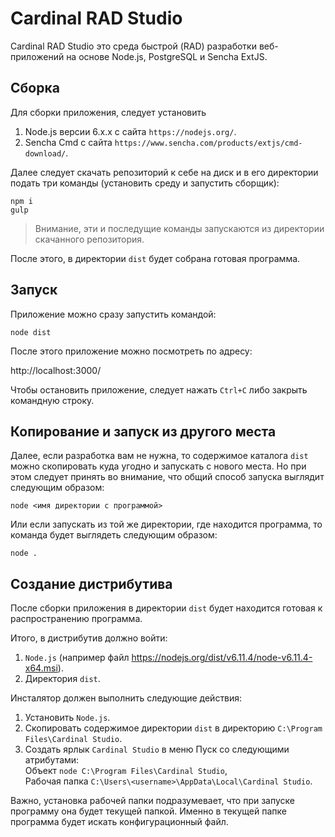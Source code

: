 # Cardinal RAD Studio

Cardinal RAD Studio это среда быстрой (RAD) разработки
веб-приложений на основе Node.js, PostgreSQL и Sencha ExtJS.


Сборка
------

Для сборки приложения, следует установить
1. Node.js версии 6.х.х с сайта `https://nodejs.org/`.
2. Sencha Cmd с сайта `https://www.sencha.com/products/extjs/cmd-download/`.

Далее следует скачать репозиторий к себе на диск и в его директории 
подать три команды (установить среду и запустить сборщик):

```
npm i
gulp
```

> Внимание, эти и последущие команды запускаются из директории скачанного репозитория.

После этого, в директории `dist` будет собрана готовая программа.

Запуск
------

Приложение можно сразу запустить командой:


```
node dist
```

После этого приложение можно посмотреть по адресу:

http://localhost:3000/

Чтобы остановить приложение, следует нажать `Ctrl+C` либо закрыть командную строку.

Копирование и запуск из другого места
-------------------------------------

Далее, если разработка вам не нужна, то содержимое каталога `dist` можно скопировать куда угодно и запускать с нового места.
Но при этом следует принять во внимание, что общий способ запуска выглядит следующим образом:

```
node <имя директории с программой>
```

Или если запускать из той же директории, где находится программа, то команда будет выглядеть следующим образом:

```
node .
```


Создание дистрибутива
---------------------

После сборки приложения в директории `dist` будет находится готовая к распространению программа.

Итого, в дистрибутив должно войти:

1. `Node.js` (например файл https://nodejs.org/dist/v6.11.4/node-v6.11.4-x64.msi).
2. Директория `dist`.

Инсталятор должен выполнить следующие действия:

1. Установить `Node.js`.
2. Скопировать содержимое директории `dist` в директорию `C:\Program Files\Cardinal Studio`.
3. Создать ярлык `Cardinal Studio` в меню Пуск со следующими атрибутами:  
   Объект `node C:\Program Files\Cardinal Studio`,  
   Рабочая папка `C:\Users\<username>\AppData\Local\Cardinal Studio`.  

Важно, установка рабочей папки подразумевает, что при запуске программу она будет текущей папкой.
Именно в текущей папке программа будет искать конфигурационный файл. 